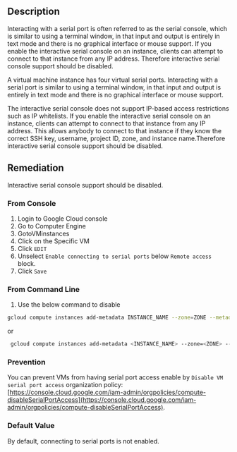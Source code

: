 ## Description

Interacting with a serial port is often referred to as the serial console, which is similar to using a terminal window, in that input and output is entirely in text mode and there is no graphical interface or mouse support. If you enable the interactive serial console on an instance, clients can attempt to connect to that instance from any IP address. Therefore interactive serial console support should be disabled.

A virtual machine instance has four virtual serial ports. Interacting with a serial port is similar to using a terminal window, in that input and output is entirely in text mode and there is no graphical interface or mouse support.

The interactive serial console does not support IP-based access restrictions such as IP whitelists. If you enable the interactive serial console on an instance, clients can attempt to connect to that instance from any IP address. This allows anybody to connect to that instance if they know the correct SSH key, username, project ID, zone, and instance name.Therefore interactive serial console support should be disabled.

## Remediation

Interactive serial console support should be disabled.

### From Console

1. Login to Google Cloud console
2. Go to Computer Engine
3. GotoVMinstances
4. Click on the Specific VM
5. Click `EDIT`
6. Unselect `Enable connecting to serial ports` below `Remote access` block.
7. Click `Save`

### From Command Line

1. Use the below command to disable

```bash
gcloud compute instances add-metadata INSTANCE_NAME --zone=ZONE --metadata=serial-port-enable=false
```
or
```bash
 gcloud compute instances add-metadata <INSTANCE_NAME> --zone=<ZONE> -- metadata=serial-port-enable=0
```
### Prevention

You can prevent VMs from having serial port access enable by `Disable VM serial port access` organization policy:
[https://console.cloud.google.com/iam-admin/orgpolicies/compute-disableSerialPortAccess](https://console.cloud.google.com/iam-admin/orgpolicies/compute-disableSerialPortAccess).

### Default Value

By default, connecting to serial ports is not enabled.
